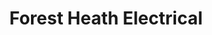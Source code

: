 ---
title: "Forest Heath Electrical"
url: /bury-st-edmunds/forest-heath-electrical/
shop: Eisenwaren
---